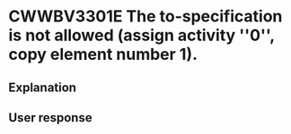 # CWWBV3301E The to-specification is not allowed (assign activity ''0'', copy element number 1).

## Explanation

## User response